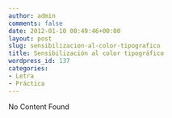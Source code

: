 ```yaml
---
author: admin
comments: false
date: 2012-01-10 00:49:46+00:00
layout: post
slug: sensibilizacion-al-color-tipografico
title: Sensibilización al color tipográfico
wordpress_id: 137
categories:
- Letra
- Práctica
---
```


No Content Found
